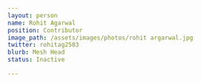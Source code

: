 ```yaml
---
layout: person
name: Rohit Agarwal
position: Contributor
image_path: /assets/images/photos/rohit argarwal.jpg
twitter: rohitag2503
blurb: Mesh Head
status: Inactive

---
```


